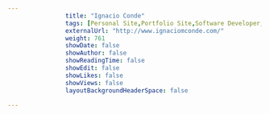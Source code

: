 ```yaml
---
                title: "Ignacio Conde"
                tags: [Personal Site,Portfolio Site,Software Developer,Videogame Developer]
                externalUrl: "http://www.ignaciomconde.com/"
                weight: 761
                showDate: false
                showAuthor: false
                showReadingTime: false
                showEdit: false
                showLikes: false
                showViews: false
                layoutBackgroundHeaderSpace: false
                
---
```

